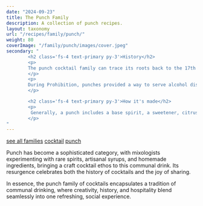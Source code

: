 ```yaml
---
date: "2024-09-23"
title: The Punch Family
description: A collection of punch recipes.
layout: taxonomy
url: "/recipes/family/punch/"
weight: 80
coverImage: "/family/punch/images/cover.jpeg"
secondary: "
        <h2 class='fs-4 text-primary py-3'>History</h2>
        <p>
        The punch cocktail family can trace its roots back to the 17th century, originating in India as 'paantsch', a word from Hindi meaning 'five', which referred to the five original ingredients: spirit, sugar, lemon, water, and tea or spices. British sailors and traders brought this concoction back to England, where it evolved into a communal drink served at social gatherings.
        </p>
        <p>
        During Prohibition, punches provided a way to serve alcohol discreetly, often with fruit juices or sodas to mask the taste of inferior spirits.
        </p>

        <h2 class='fs-4 text-primary py-3'>How it's made</h2>
        <p>
         Generally, a punch includes a base spirit, a sweetener, citrus or tart component, water or a non-alcoholic mixer, and often a spice or aromatic element. Modern punches might also include fruit or vegetable juices, tea, or wine.
        </p>
"
---
```



<a href="/recipes/family/" class="badge bg-success text-light text-decoration-none">see all families</a> 
<a href="/recipes/category/cocktail/" class="badge text-bg-primary text-decoration-none">cocktail</a> 
<a href="/recipes/family/punch/" class="badge text-bg-info text-decoration-none">punch</a>

Punch has become a sophisticated category, with mixologists experimenting with rare spirits, artisanal syrups, and homemade ingredients, bringing a craft cocktail ethos to this communal drink. Its resurgence celebrates both the history of cocktails and the joy of sharing.

In essence, the punch family of cocktails encapsulates a tradition of communal drinking, where creativity, history, and hospitality blend seamlessly into one refreshing, social experience.